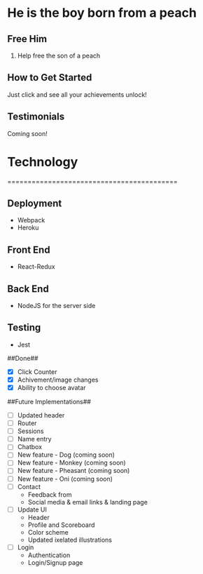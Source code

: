 # He is the boy born from a peach #

## Free Him ##
  1) Help free the son of a peach

## How to Get Started ##
  Just click and see all your achievements unlock!

## Testimonials ##
Coming soon!
  <!-- "Why would anyone want to click on something that looks like a butt" - developer 1<br />
  "I touched the butt" -customer 1<br />
  "That's a peach, Bob" -customer 2<br /> -->

  <!-- "Help me" - Momotaro-->
  <!--  "Why" - normal person -->

# Technology
==========================================
## Deployment ##
* Webpack
* Heroku

## Front End ##
* React-Redux

## Back End ##
* NodeJS for the server side

## Testing ##
* Jest

##Done##
- [X] Click Counter
- [X] Achivement/image changes
- [X] Ability to choose avatar

##Future Implementations##
- [ ] Updated header
- [ ] Router
- [ ] Sessions
- [ ] Name entry
- [ ] Chatbox
- [ ] New feature - Dog (coming soon)
- [ ] New feature - Monkey (coming soon)
- [ ] New feature - Pheasant (coming soon)
- [ ] New feature - Oni (coming soon)
- [ ] Contact
  * Feedback from
  * Social media & email links & landing page
- [ ] Update UI
  * Header
  * Profile and Scoreboard
  * Color scheme
  * Updated ixelated illustrations
- [ ] Login
  * Authentication
  * Login/Signup page